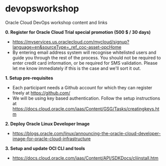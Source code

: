 # devopsworkshop
Oracle Cloud DevOps workshop content and links

<b>0. Register for Oracle Cloud Trial special promotion (500 $ / 30 days)</b>
  - https://myservices.us.oraclecloud.com/mycloud/signup?language=en&sourceType=_ref_coc-asset-opcHome
  - By entering email address system will recognise whitelisted users and guide you through the rest of the process. You should not be required to enter credit card information, or be required for SMS validation. Please let me know immediately if this is the case and we'll sort it out.

<b>1. Setup pre-requisites</b>
  - Each participant needs a Github account for which they can register freely at https://github.com/
  - We will be using key based authentication. Follow the setup instructions at     https://docs.cloud.oracle.com/iaas/Content/GSG/Tasks/creatingkeys.htm

<b>2. Deploy Oracle Linux Developer Image</b>
  - https://blogs.oracle.com/linux/announcing-the-oracle-cloud-developer-image-for-oracle-cloud-infrastructure

<b>3. Setup and update OCI CLI and tools</b>
  - https://docs.cloud.oracle.com/iaas/Content/API/SDKDocs/cliinstall.htm
